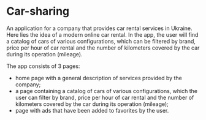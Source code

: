 # Car-sharing

An application for a company that provides car rental services in Ukraine. Here
lies the idea of a modern online car rental. In the app, the user will find a
catalog of cars of various configurations, which can be filtered by brand, price
per hour of car rental and the number of kilometers covered by the car during
its operation (mileage).

The app consists of 3 pages:
- home page with a general description of services provided by the company;
- a page containing a catalog of cars of various configurations, which the user can filter by brand, price per hour of car rental and the number of kilometers covered by the car during its operation (mileage);
- page with ads that have been added to favorites by the user.